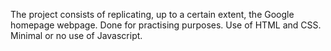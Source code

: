 The project consists of replicating, up to a certain extent, the Google homepage webpage. Done for practising purposes. Use of HTML and CSS. Minimal or no use of Javascript.